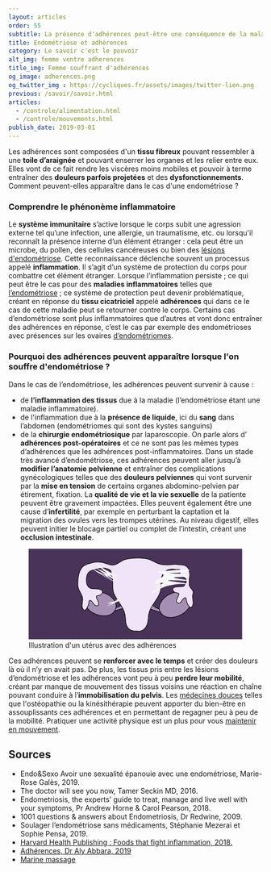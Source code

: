 ```yaml
---
layout: articles
order: 55
subtitle: La présence d'adhérences peut-être une conséquence de la maladie, on t'explique ce que c'est.
title: Endométriose et adhérences
category: Le savoir c'est le pouvoir
alt_img: femme ventre adherences
title_img: Femme souffrant d'adhérences
og_image: adherences.png
og_twitter_img : https://cycliques.fr/assets/images/twitter-lien.png
previous: /savoir/savoir.html
articles:
  - /controle/alimentation.html
  - /controle/mouvements.html
publish_date: 2019-03-01
---
```

Les adhérences sont composées d'un **tissu fibreux** pouvant ressembler à une **toile d’araignée** et pouvant enserrer les organes et les relier entre eux. Elles vont de ce fait rendre les viscères moins mobiles et pouvoir à terme entraîner des **douleurs parfois projetées** et des **dysfonctionnements**. Comment peuvent-elles apparaître dans le cas d'une endométriose ?

### Comprendre le phénonème inflammatoire
Le **système immunitaire** s’active lorsque le corps subit une agression externe tel qu’une infection, une allergie, un traumatisme, etc. ou lorsqu'il reconnaît la présence interne d’un élément étranger : cela peut être un microbe, du pollen, des cellules cancéreuses ou bien des [lésions d'endométriose](/savoir/endometriose.html). Cette reconnaissance déclenche souvent un processus appelé **inflammation**. Il s’agit d’un système de protection du corps pour combattre cet élément étranger.
Lorsque l’inflammation persiste ; ce qui peut être le cas pour des **maladies inflammatoires** telles que [l’endométriose](/savoir/endometriose.html) ; ce système de protection peut devenir problématique, créant en réponse du **tissu cicatriciel** appelé **adhérences** qui dans ce le cas de cette maladie peut se retourner contre le corps.
Certains cas d’endométriose sont plus inflammatoires que d’autres et vont donc entraîner des adhérences en réponse, c’est le cas par exemple des endométrioses avec présences sur les ovaires [d’endométriomes](/savoir/endometriose.html).

### Pourquoi des adhérences peuvent apparaître lorsque l'on souffre d'endométriose ?

Dans le cas de l’endométriose, les adhérences peuvent survenir à cause :
+ de **l’inflammation des tissus** due à la maladie (l’endométriose étant une maladie inflammatoire).
+ de l'inflammation due à la **présence de liquide**, ici du **sang** dans l’abdomen (endométriomes qui sont des kystes sanguins)
+ de la **chirurgie endométriosique** par laparoscopie. On parle alors d’ **adhérences post-opératoires** et ce ne sont pas les mêmes types d’adhérences que les adhérences post-inflammatoires.
Dans un stade très avancé d’endométriose, ces adhérences peuvent aller jusqu’à **modifier l’anatomie pelvienne** et entraîner des complications gynécologiques telles que des **douleurs pelviennes** qui vont survenir par la **mise en tension** de certains organes abdomino-pelvien par étirement, fixation. La **qualité de vie et la vie sexuelle** de la patiente peuvent être gravement impactées. Elles peuvent également être une cause d’**infertilité**, par exemple en perturbant la captation et la migration des ovules vers les trompes utérines. Au niveau digestif, elles peuvent initier le blocage partiel ou complet de l’intestin, créant une **occlusion intestinale**.

<figure class="schema">
  <img src="/assets/images/schema/adherences.png" class="img-fluid" alt="schéma uterus endométriose endometriose maladie gynécologique adherences" title="Illustration d'un utérus avec des adhérences">
  <figcaption>Illustration d'un utérus avec des adhérences</figcaption>
</figure>

Ces adhérences peuvent se **renforcer avec le temps** et créer des douleurs là où il n’y en avait pas. De plus, les tissus pris entre les lésions d’endométriose et les adhérences vont peu à peu **perdre leur mobilité**, créant par manque de mouvement des tissus voisins une réaction en chaîne pouvant conduire à l’**immobilisation du pelvis**.
Les [médecines douces](/controle/meddouces.html) telles que l'ostéopathie ou la kinésithérapie peuvent apporter du bien-être en assouplissants ces adhérences et en permettant de regagner peu à peu de la mobilité. Pratiquer une activité physique est un plus pour vous [maintenir en mouvement](/controle/mouvements.html).

## Sources
+ Endo&Sexo Avoir une sexualité épanouie avec une endométriose, Marie-Rose Galès, 2019.
+ The doctor will see you now, Tamer Seckin MD, 2016.
+ Endometriosis, the experts’ guide to treat, manage and live well with your symptoms, Pr Andrew Horne & Carol Pearson, 2018.
+ 1001 questions & answers about Endometriosis, Dr Redwine, 2009.
+ Soulager l’endométriose sans médicaments, Stéphanie Mezerai et Sophie Pensa, 2019.
+ [Harvard Health Publishing : Foods that fight inflammation, 2018.](https://www.health.harvard.edu/staying-healthy/foods-that-fight-inflammation)
+ [Adhérences, Dr Aly Abbara, 2019](http://www.aly-abbara.com/livre_gyn_obs/termes/adherences.html)
+ [Marine massage](http://www.marinemassage.com/endometriose-massage/)
